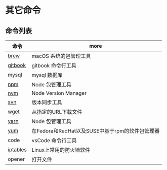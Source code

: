 # 其它命令

## 命令列表

| 命令                                                  | more                              |
|-----------------------------------------------------|-----------------------------------|
| [brew](https://brew.sh)                             | macOS 系统的包管理工具                    |
| [gitbook](https://github.com/GitbookIO/gitbook-cli) | gitbook 命令行工具                     |
| mysql                                               | mysql 数据库                         |
| [npm](https://docs.npmjs.com)                       | Node 包管理工具                        |
| [nvm](https://github.com/creationix/nvm)            | Node Version Manager              |
| [svn](http://svndoc.iusesvn.com/)                   | 版本同步工具                            |
| [wget](http://man.linuxde.net/wget)                 | 从指定的URL下载文件                       |
| [yarn](https://yarnpkg.com/zh-Hans/docs/cli/)       | Node 包管理工具                        |
| [yum](http://man.linuxde.net/yum)                   | 在Fedora和RedHat以及SUSE中基于rpm的软件包管理器 |
| code                                                | vsCode 命令行工具                      |
| [iptables](http://man.linuxde.net/iptables)         | Linux上常用的防火墙软件                    |
| opener                                              | 打开文件                              |
